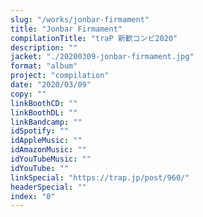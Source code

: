 ```yaml
---
slug: "/works/jonbar-firmament"
title: "Jonbar Firmament"
compilationTitle: "traP 新歓コンピ2020"
description: ""
jacket: "./20200309-jonbar-firmament.jpg"
format: "album"
project: "compilation"
date: "2020/03/09"
copy: ""
linkBoothCD: ""
linkBoothDL: ""
linkBandcamp: ""
idSpotify: ""
idAppleMusic: ""
idAmazonMusic: ""
idYouTubeMusic: ""
idYouTube: ""
linkSpecial: "https://trap.jp/post/960/"
headerSpecial: ""
index: "0"
---
```

